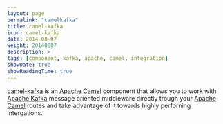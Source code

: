 ```yaml
---
layout: page
permalink: "camelkafka"
title: camel-kafka
icon: camel-kafka
date: 2014-08-07
weight: 20140807
description: >
tags: [component, kafka, apache, camel, integration]
showDate: true
showReadingTime: true
---
```

[camel-kafka](https://github.com/ipolyzos/camel-kafka) is an [Apache Camel](https://camel.apache.org/) component that allows you to work with [Apache Kafka](https://kafka.apache.org/) message oriented middleware directly trough your [Apache Camel](https://camel.apache.org/) routes and take advantage of it towards highly perforning intergations.
